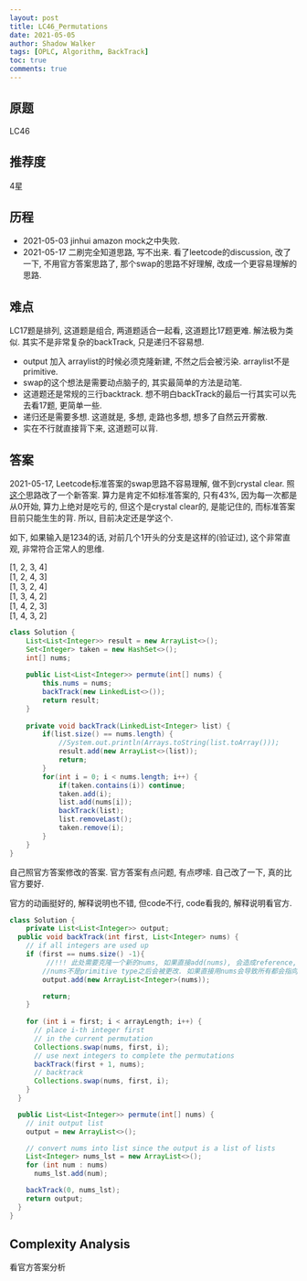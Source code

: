 ```yaml
---
layout: post
title: LC46_Permutations
date: 2021-05-05
author: Shadow Walker
tags: [OPLC, Algorithm, BackTrack]
toc: true
comments: true
---
```



## 原题
LC46
## 推荐度
4星
## 历程

- 2021-05-03 jinhui amazon mock之中失败. 
- 2021-05-17  二刷完全知道思路, 写不出来.  看了leetcode的discussion, 改了一下, 不用官方答案思路了, 那个swap的思路不好理解, 改成一个更容易理解的思路. 


## 难点

LC17题是排列, 这道题是组合, 两道题适合一起看, 这道题比17题更难. 解法极为类似.  其实不是非常复杂的backTrack, 只是递归不容易想. 

- output 加入 arraylist的时候必须克隆新建, 不然之后会被污染. arraylist不是primitive. 
- swap的这个想法是需要动点脑子的, 其实最简单的方法是动笔. 
- 这道题还是常规的三行backtrack. 想不明白backTrack的最后一行其实可以先去看17题, 更简单一些. 
- 递归还是需要多想. 这道就是, 多想, 走路也多想, 想多了自然云开雾散. 
- 实在不行就直接背下来, 这道题可以背. 

## 答案

2021-05-17, Leetcode标准答案的swap思路不容易理解, 做不到crystal clear. 照[这个](https://leetcode.com/problems/permutations/discuss/1154571/Java-Straightforward-Backtracing)思路改了一个新答案.  算力是肯定不如标准答案的, 只有43%, 因为每一次都是从0开始, 算力上绝对是吃亏的, 但这个是crystal clear的, 是能记住的, 而标准答案目前只能生生的背. 所以, 目前决定还是学这个. 

如下, 如果输入是1234的话, 对前几个1开头的分支是这样的(验证过), 这个非常直观, 非常符合正常人的思维. 

[1, 2, 3, 4]  
[1, 2, 4, 3]  
[1, 3, 2, 4]  
[1, 3, 4, 2]  
[1, 4, 2, 3]  
[1, 4, 3, 2]  

```java
class Solution {
    List<List<Integer>> result = new ArrayList<>();
    Set<Integer> taken = new HashSet<>();
    int[] nums;
    
    public List<List<Integer>> permute(int[] nums) {
        this.nums = nums;
        backTrack(new LinkedList<>());
        return result;
    }
    
    private void backTrack(LinkedList<Integer> list) {
        if(list.size() == nums.length) {
            //System.out.println(Arrays.toString(list.toArray()));
            result.add(new ArrayList<>(list));
            return;
        }
        for(int i = 0; i < nums.length; i++) {
            if(taken.contains(i)) continue;
            taken.add(i);
            list.add(nums[i]);
            backTrack(list);
            list.removeLast();
            taken.remove(i);
        }
    }
}
```

自己照官方答案修改的答案. 官方答案有点问题, 有点啰嗦. 自己改了一下, 真的比官方要好. 

官方的动画挺好的, 解释说明也不错, 但code不行, code看我的, 解释说明看官方. 

```java
class Solution {
    private List<List<Integer>> output; 
  public void backTrack(int first, List<Integer> nums) {
    // if all integers are used up
    if (first == nums.size() -1){
         //!!! 此处需要克隆一个新的nums, 如果直接add(nums), 会造成reference, 
        //nums不是primitive type之后会被更改. 如果直接用nums会导致所有都会指向同一个nums.
        output.add(new ArrayList<Integer>(nums));  

        return;
    }
      
    for (int i = first; i < arrayLength; i++) {
      // place i-th integer first 
      // in the current permutation
      Collections.swap(nums, first, i);
      // use next integers to complete the permutations
      backTrack(first + 1, nums);
      // backtrack
      Collections.swap(nums, first, i);
    }
  }

  public List<List<Integer>> permute(int[] nums) {
    // init output list
    output = new ArrayList<>();

    // convert nums into list since the output is a list of lists
    List<Integer> nums_lst = new ArrayList<>();
    for (int num : nums)
      nums_lst.add(num);

    backTrack(0, nums_lst);
    return output;
  }
}
```

## Complexity Analysis

看官方答案分析